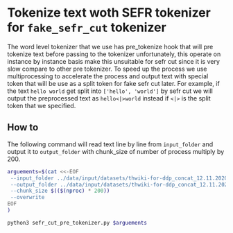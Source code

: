 # Tokenize text woth SEFR tokenizer for `fake_sefr_cut` tokenizer

The word level tokenizer that we use has pre_tokenize hook that will pre tokenize text before passing to the tokenizer unfortunately, this operate on instance by instance basis make this unsuitable for sefr cut since it is very slow compare to other pre tokenizer. To speed up the process we use multiprocessing to accelerate the process and output text with special token that will be use as a split token for fake sefr cut later. For example, if the text `hello world` get split into `['hello', 'world']` by sefr cut we will output the preprocessed text as `hello<|>world` instead if `<|>` is the split token that we specified.

## How to

The following command will read text line by line from `input_folder` and output it to `output_folder` with chunk_size of number of process multiply by 200.

```bash
arguements=$(cat <<-EOF
 --input_folder ../data/input/datasets/thwiki-for-ddp_concat_12.11.2020/val
 --output_folder ../data/input/datasets/thwiki-for-ddp_concat_12.11.2020_pre_tokenized/val
 --chunk_size $(($(nproc) * 200))
 --overwrite
EOF
)

python3 sefr_cut_pre_tokenizer.py $arguements
```

